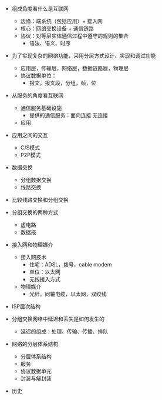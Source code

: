 - 组成角度看什么是互联网
  - 边缘：端系统（包括应用）+ 接入网
  - 核心：网络交换设备 + 通信链路
  - 协议：对等层实体通信过程中遵守的规则的集合
    - 语法、语义、时序


- 为了实现复杂的网络功能，采用分层方式设计、实现和调试功能
  - 应用层，传输层，网络层，数据链路层，物理层
  - 协议数据单位：
    - 报文，报文段，分组，帧，位


- 从服务的角度看互联网
  - 通信服务基础设施
    - 提供的通信服务：面向连接 无连接
  - 应用


- 应用之间的交互
  - C/S模式
  - P2P模式


- 数据交换
  - 分组数据交换
  - 线路交换


- 比较线路交换和分组交换


- 分组交换的两种方式
  - 虚电路
  - 数据报


- 接入网和物理媒介
  - 接入网技术
    - 住宅：ADSL，拨号，cable modem
    - 单位：以太网
    - 无线接入方式
  - 物理媒介
    - 光纤，同轴电缆，以太网，双绞线


- ISP层次结构


- 分组交换网络中延迟和丢失是如何发生的
  - 延迟的组成：处理、传输、传播、排队


- 网络的分层体系结构
  - 分层体系结构
  - 服务
  - 协议数据单元
  - 封装与解封装


- 历史